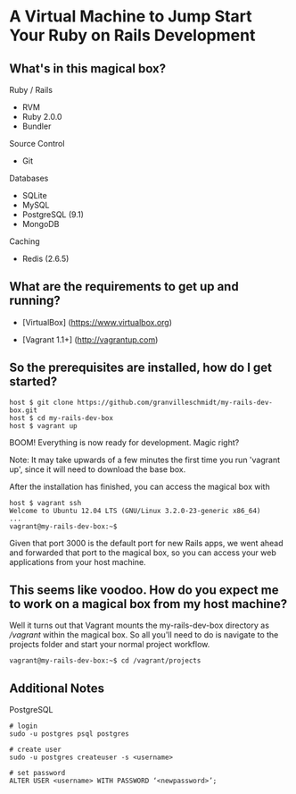 # A Virtual Machine to Jump Start Your Ruby on Rails Development

## What's in this magical box?

Ruby / Rails 
* RVM
* Ruby 2.0.0
* Bundler

Source Control
* Git

Databases
* SQLite
* MySQL
* PostgreSQL (9.1)
* MongoDB

Caching
* Redis (2.6.5)

## What are the requirements to get up and running?

* [VirtualBox] (https://www.virtualbox.org)

* [Vagrant 1.1+] (http://vagrantup.com)

## So the prerequisites are installed, how do I get started?

    host $ git clone https://github.com/granvilleschmidt/my-rails-dev-box.git
    host $ cd my-rails-dev-box
    host $ vagrant up

BOOM! Everything is now ready for development. Magic right?

Note: It may take upwards of a few minutes the first time you
run 'vagrant up', since it will need to download the base box. 

After the installation has finished, you can access the magical box with

    host $ vagrant ssh
    Welcome to Ubuntu 12.04 LTS (GNU/Linux 3.2.0-23-generic x86_64)
    ...
    vagrant@my-rails-dev-box:~$

Given that port 3000 is the default port for new Rails apps, we went ahead and forwarded that port to the magical box, so you can access your web applications from your host machine.

## This seems like voodoo. How do you expect me to work on a magical box from my host machine?

Well it turns out that Vagrant mounts the my-rails-dev-box directory as _/vagrant_ within the magical box. So all you'll need to do 
is navigate to the projects folder and start your normal project workflow.

    vagrant@my-rails-dev-box:~$ cd /vagrant/projects

## Additional Notes

PostgreSQL

    # login
    sudo -u postgres psql postgres
    
    # create user
    sudo -u postgres createuser -s <username>
    
    # set password
    ALTER USER <username> WITH PASSWORD ‘<newpassword>’;


    

